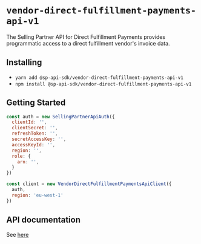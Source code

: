# `vendor-direct-fulfillment-payments-api-v1`

The Selling Partner API for Direct Fulfillment Payments provides programmatic access to a direct fulfillment vendor&#39;s invoice data.

## Installing

* `yarn add @sp-api-sdk/vendor-direct-fulfillment-payments-api-v1`
* `npm install @sp-api-sdk/vendor-direct-fulfillment-payments-api-v1`

## Getting Started

```javascript
const auth = new SellingPartnerApiAuth({
  clientId: '',
  clientSecret: '',
  refreshToken: '',
  secretAccessKey: '',
  accessKeyId: '',
  region: '',
  role: {
    arn: '',
  }
})

const client = new VendorDirectFulfillmentPaymentsApiClient({
  auth,
  region: 'eu-west-1'
})
```

## API documentation

See [here](https://github.com/amzn/selling-partner-api-docs/tree/main/references/vendor-direct-fulfillment-payments-api/vendorDirectFulfillmentPaymentsV1.md)
